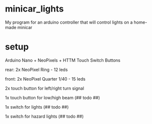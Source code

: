 # minicar_lights
My program for an arduino controller that will control lights on a home-made minicar

# setup
Arduino Nano + NeoPixels + HTTM Touch Switch Buttons

rear: 2x NeoPixel Ring - 12 leds

front: 2x NeoPixel Quarter 1/40 - 15 leds

2x touch button for left/right turn signal

1x touch button for low/high beam  (## todo ##)

1x switch for lights (## todo ##)

1x switch for hazard lights  (## todo ##)
